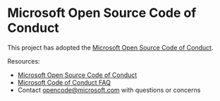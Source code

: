 # Microsoft Open Source Code of Conduct


This project has adopted the [Microsoft Open Source Code of Conduct](https://opensource.microsoft.com/codeofconduct/).

Resources:


- [Microsoft Open Source Code of Conduct](https://opensource.microsoft.com/codeofconduct/)
- [Microsoft Code of Conduct FAQ](https://opensource.microsoft.com/codeofconduct/faq/)
- Contact [opencode@microsoft.com](mailto:opencode@microsoft.com) with questions or concerns
